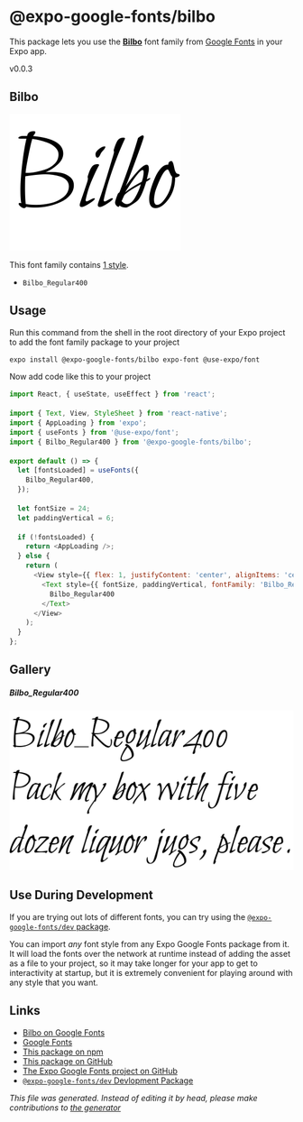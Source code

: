 # @expo-google-fonts/bilbo

This package lets you use the [**Bilbo**](https://fonts.google.com/specimen/Bilbo) font family from [Google Fonts](https://fonts.google.com/) in your Expo app.

v0.0.3

## Bilbo

![Bilbo](./font-family.png)

This font family contains [1 style](#gallery).

- `Bilbo_Regular400`

## Usage

Run this command from the shell in the root directory of your Expo project to add the font family package to your project
```sh
expo install @expo-google-fonts/bilbo expo-font @use-expo/font
```

Now add code like this to your project
```js
import React, { useState, useEffect } from 'react';

import { Text, View, StyleSheet } from 'react-native';
import { AppLoading } from 'expo';
import { useFonts } from '@use-expo/font';
import { Bilbo_Regular400 } from '@expo-google-fonts/bilbo';

export default () => {
  let [fontsLoaded] = useFonts({
    Bilbo_Regular400,
  });

  let fontSize = 24;
  let paddingVertical = 6;

  if (!fontsLoaded) {
    return <AppLoading />;
  } else {
    return (
      <View style={{ flex: 1, justifyContent: 'center', alignItems: 'center' }}>
        <Text style={{ fontSize, paddingVertical, fontFamily: 'Bilbo_Regular400' }}>
          Bilbo_Regular400
        </Text>
      </View>
    );
  }
};

```

## Gallery

##### Bilbo_Regular400
![Bilbo_Regular400](./55d2e6fb7257d5ade5d2419927eebf1f0c78ba65154b64d0cb737b6c8fa6a7df.ttf.png)


## Use During Development

If you are trying out lots of different fonts, you can try using the [`@expo-google-fonts/dev` package](https://github.com/expo/google-fonts/tree/master/font-packages/dev#readme).

You can import *any* font style from any Expo Google Fonts package from it. It will load the fonts
over the network at runtime instead of adding the asset as a file to your project, so it may take longer
for your app to get to interactivity at startup, but it is extremely convenient
for playing around with any style that you want.

## Links

- [Bilbo on Google Fonts](https://fonts.google.com/specimen/Bilbo)
- [Google Fonts](https://fonts.google.com/)
- [This package on npm](https://www.npmjs.com/package/@expo-google-fonts/bilbo)
- [This package on GitHub](https://github.com/expo/google-fonts/tree/master/font-packages/bilbo)
- [The Expo Google Fonts project on GitHub](https://github.com/expo/google-fonts)
- [`@expo-google-fonts/dev` Devlopment Package](https://github.com/expo/google-fonts/tree/master/font-packages/dev)


*This file was generated. Instead of editing it by head, please make contributions to [the generator](https://github.com/expo/google-fonts/tree/master/packages/generator)*
